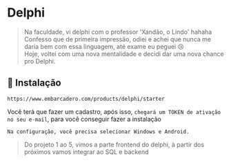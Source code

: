 # Delphi
> Na faculdade, vi delphi com o professor 'Xandão, o Lindo' hahaha <br>
> Confesso que de primeira impressão, odiei e achei que nunca me daria bem com essa linguagem, até exame eu peguei 😢 <br>
> Hoje, voltei com uma nova mentalidade e decidi dar uma nova chance pro Delphi.

## 🔨 Instalação 

```
https://www.embarcadero.com/products/delphi/starter
```
Você terá que fazer um cadastro, após isso, ```chegará um TOKEN de ativação no seu e-mail```, para você conseguir fazer a instalação
```
Na configuração, você precisa selecionar Windows e Android.
```
> Do projeto 1 ao 5, vimos a parte frontend do delphi, à partir dos próximos vamos integrar ao SQL e backend
